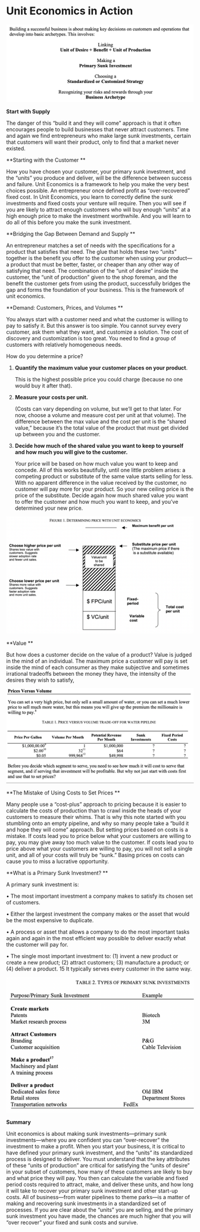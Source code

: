 # Unit Economics in Action

![](./media/image58.png)

**Start with Supply**

The danger of this “build it and they will come” approach is that it
often encourages people to build businesses that never attract
customers. Time and again we find entrepreneurs who make large sunk
investments, certain that customers will want their product, only to
find that a market never existed.

**Starting with the Customer **

How you have chosen your customer, your primary sunk investment, and the
“units” you produce and deliver, will be the difference between success
and failure. Unit Economics is a framework to help you make the very
best choices possible. An entrepreneur once defined profit as
“over-recovered” fixed cost. In Unit Economics, you learn to correctly
define the sunk investments and fixed costs your venture will require.
Then you will see if you are likely to attract enough customers who will
buy enough “units” at a high enough price to make the investment
worthwhile. And you will learn to do all of this before you make the
sunk investment.

**Bridging the Gap Between Demand and Supply **

An entrepreneur matches a set of needs with the specifications for a
product that satisfies that need. The glue that holds these two “units”
together is the benefit you offer to the customer when using your
product—a product that must be better, faster, or cheaper than any other
way of satisfying that need. The combination of the “unit of desire”
inside the customer, the “unit of production” given to the shop foreman,
and the benefit the customer gets from using the product, successfully
bridges the gap and forms the foundation of your business. This is the
framework of unit economics.

**Demand: Customers, Prices, and Volumes **

You always start with a customer need and what the customer is willing
to pay to satisfy it. But this answer is too simple. You cannot survey
every customer, ask them what they want, and customize a solution. The
cost of discovery and customization is too great. You need to find a
group of customers with relatively homogeneous needs.

<span class="underline">How do you determine a price?</span>

1.  **Quantify the maximum value your customer places on your product**.
    
    This is the highest possible price you could charge (because no one
    would buy it after that).

2.  **Measure your costs per unit.**
    
    (Costs can vary depending on volume, but we’ll get to that later.
    For now, choose a volume and measure cost per unit at that volume).
    The difference between the max value and the cost per unit is the
    “shared value,” because it’s the total value of the product that
    must get divided up between you and the customer.

3.  **Decide how much of the shared value you want to keep to yourself
    and how much you will give to the customer.**
    
    Your price will be based on how much value you want to keep and
    concede. All of this works beautifully, until one little problem
    arises: a competing product or substitute of the same value starts
    selling for less. With no apparent difference in the value received
    by the customer, no customer will pay more for your product. So your
    new ceiling price is the price of the substitute. Decide again how
    much shared value you want to offer the customer and how much you
    want to keep, and you’ve determined your new price.

![](./media/image59.png)

**Value **

But how does a customer decide on the value of a product? Value is
judged in the mind of an individual. The maximum price a customer will
pay is set inside the mind of each consumer as they make subjective and
sometimes irrational tradeoffs between the money they have, the
intensity of the desires they wish to satisfy,

![](./media/image60.png)

**The Mistake of Using Costs to Set Prices **

Many people use a “cost-plus” approach to pricing because it is easier
to calculate the costs of production than to crawl inside the heads of
your customers to measure their whims. That is why this note started
with you stumbling onto an empty pipeline, and why so many people take a
“build it and hope they will come” approach. But setting prices based on
costs is a mistake. If costs lead you to price below what your customers
are willing to pay, you may give away too much value to the customer. If
costs lead you to price above what your customers are willing to pay,
you will not sell a single unit, and all of your costs will truly be
“sunk.” Basing prices on costs can cause you to miss a lucrative
opportunity.

**What is a Primary Sunk Investment? **

A primary sunk investment is:

• The most important investment a company makes to satisfy its chosen
set of customers.

• Either the largest investment the company makes or the asset that
would be the most expensive to duplicate.

• A process or asset that allows a company to do the most important
tasks again and again in the most efficient way possible to deliver
exactly what the customer will pay for.

• The single most important investment to: (1) invent a new product or
create a new product; (2) attract customers; (3) manufacture a product;
or (4) deliver a product. 15 It typically serves every customer in the
same way.

![](./media/image61.png)

**Summary**

Unit economics is about making sunk investments—primary sunk
investments—where you are confident you can “over-recover” the
investment to make a profit. When you start your business, it is
critical to have defined your primary sunk investment, and the “units”
its standardized process is designed to deliver. You must understand
that the key attributes of these “units of production” are critical for
satisfying the “units of desire” in your subset of customers, how many
of these customers are likely to buy and what price they will pay. You
then can calculate the variable and fixed period costs required to
attract, make, and deliver these units, and how long it will take to
recover your primary sunk investment and other start-up costs. All of
business—from water pipelines to theme parks—is a matter of making and
recovering sunk investments in a standardized set of processes. If you
are clear about the “units” you are selling, and the primary sunk
investment you have made, the chances are much higher that you will
“over recover” your fixed and sunk costs and survive.

